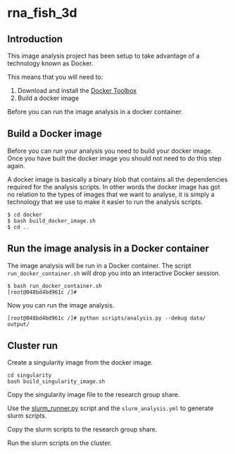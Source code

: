 # rna_fish_3d

## Introduction

This image analysis project has been setup to take advantage of a technology
known as Docker.

This means that you will need to:

1. Download and install the [Docker Toolbox](https://www.docker.com/products/docker-toolbox)
2. Build a docker image

Before you can run the image analysis in a docker container.


## Build a Docker image

Before you can run your analysis you need to build your docker image.  Once you
have built the docker image you should not need to do this step again.

A docker image is basically a binary blob that contains all the dependencies
required for the analysis scripts. In other words the docker image has got no
relation to the types of images that we want to analyse, it is simply a
technology that we use to make it easier to run the analysis scripts.

```
$ cd docker
$ bash build_docker_image.sh
$ cd ..
```

## Run the image analysis in a Docker container

The image analysis will be run in a Docker container.  The script
``run_docker_container.sh`` will drop you into an interactive Docker session.

```
$ bash run_docker_container.sh
[root@048bd4bd961c /]#
```

Now you can run the image analysis.

```
[root@048bd4bd961c /]# python scripts/analysis.py --debug data/ output/
```

## Cluster run

Create a singularity image from the docker image.

```
cd singularity
bash build_singularity_image.sh
```

Copy the singularity image file to the research group share.

Use the [slurm_runner.py](https://github.com/jic-dtool/smarttools/blob/master/runners/scripts/slurm_runner.py) script and the ``slurm_analysis.yml`` to generate slurm scripts.

Copy the slurm scripts to the research group share.

Run the slurm scripts on the cluster.
